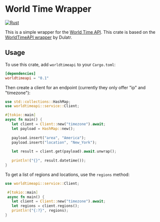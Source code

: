 # World Time Wrapper

[![Rust](https://github.com/powpow58/worldtimeapi-rs/actions/workflows/rust.yml/badge.svg)](https://github.com/powpow58/worldtimeapi-rs/actions/workflows/rust.yml)

This is a simple wrapper for the [World Time API](http://worldtimeapi.org). This crate is based on the [WorldTimeAPI wrapper](https://github.com/Dulatr/WorldTimeAPI) by Dulatr.

## Usage

To use this crate, add `worldtimeapi` to your `Cargo.toml`:

```toml
[dependencies]
worldtimeapi = "0.1"
```

Then create a client for an endpoint (currently they only offer "ip" and "timezone"):

```rust
use std::collections::HashMap;
use worldtimeapi::service::Client;

#[tokio::main]
async fn main() {
   let client = Client::new("timezone").await;
   let payload = HashMap::new();
   
   payload.insert("area", "America");
   payload.insert("location", "New_York");
   
   let result = client.get(payload).await.unwrap();
   
   println!("{}", result.datetime());
}
```

To get a list of regions and locations, use the `regions` method:

```rust
use worldtimeapi::service::Client;

 #[tokio::main]
 async fn main() {
   let client = Client::new("timezone").await;
   let regions = client.regions();
   println!("{:?}", regions);
}
```
